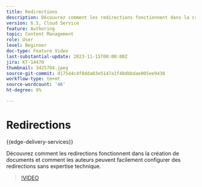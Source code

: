 ```yaml
---
title: Redirections
description: Découvrez comment les redirections fonctionnent dans la création de documents et comment les auteurs peuvent facilement configurer des redirections sans expertise technique.
version: 6.5, Cloud Service
feature: Authoring
topic: Content Management
role: User
level: Beginner
doc-type: Feature Video
last-substantial-update: 2023-11-15T00:00:00Z
jira: KT-14470
thumbnail: 3425704.jpeg
source-git-commit: d17544c4f8dda03e5147a1f48dbbdae005ee9438
workflow-type: tm+mt
source-wordcount: '46'
ht-degree: 0%

---
```



# Redirections

{{edge-delivery-services}}

Découvrez comment les redirections fonctionnent dans la création de documents et comment les auteurs peuvent facilement configurer des redirections sans expertise technique.

>[!VIDEO](https://video.tv.adobe.com/v/3425704/?learn=on)
